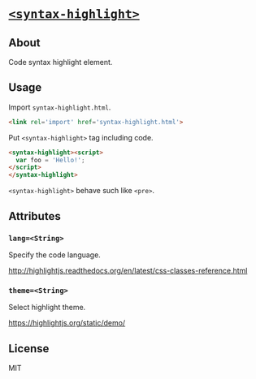 # [`<syntax-highlight>`](http://1000ch.github.io/syntax-highlight)

## About

Code syntax highlight element.

## Usage

Import `syntax-highlight.html`.

```html
<link rel='import' href='syntax-highlight.html'>
```

Put `<syntax-highlight>` tag including code.

```html
<syntax-highlight><script>
  var foo = 'Hello!';
</script>
</syntax-highlight>
```

`<syntax-highlight>` behave such like `<pre>`.

## Attributes

### `lang=<String>`

Specify the code language.

http://highlightjs.readthedocs.org/en/latest/css-classes-reference.html

### `theme=<String>`

Select highlight theme. 

https://highlightjs.org/static/demo/

## License

MIT
